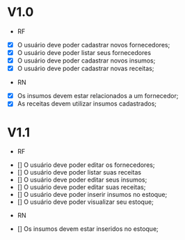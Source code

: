 # V1.0

* RF

- [x] O usuário deve poder cadastrar novos fornecedores;
- [x] O usuário deve poder listar seus fornecedores
- [x] O usuário deve poder cadastrar novos insumos;
- [x] O usuário deve poder cadastrar novas receitas;

* RN

- [x] Os insumos devem estar relacionados a um fornecedor;
- [x] As receitas devem utilizar insumos cadastrados;

# V1.1

* RF

- [] O usuário deve poder editar os fornecedores;
- [] O usuário deve poder listar suas receitas
- [] O usuário deve poder editar seus insumos;
- [] O usuário deve poder editar suas receitas;
- [] O usuário deve poder inserir insumos no estoque;
- [] O usuário deve poder visualizar seu estoque;

* RN

- [] Os insumos devem estar inseridos no estoque;
